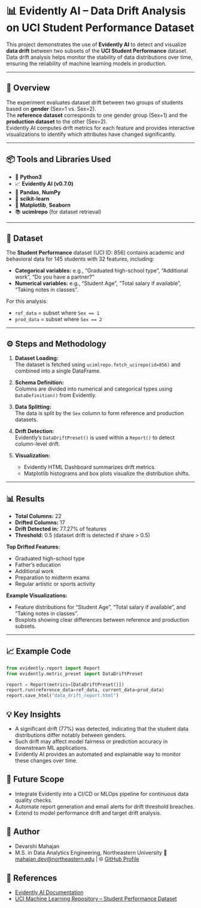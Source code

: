 # 📊 Evidently AI – Data Drift Analysis on UCI Student Performance Dataset

This project demonstrates the use of **Evidently AI** to detect and visualize **data drift** between two subsets of the **UCI Student Performance** dataset.  
Data drift analysis helps monitor the stability of data distributions over time, ensuring the reliability of machine learning models in production.

---

## 🧠 Overview

The experiment evaluates dataset drift between two groups of students based on **gender** (Sex=1 vs. Sex=2).  
The **reference dataset** corresponds to one gender group (Sex=1) and the **production dataset** to the other (Sex=2).  
Evidently AI computes drift metrics for each feature and provides interactive visualizations to identify which attributes have changed significantly.

---

## 📦 Tools and Libraries Used

- 🧮 **Python3**
- 📈 **Evidently AI (v0.7.0)**
- 🐼 **Pandas**, **NumPy**
- 🔢 **scikit-learn**
- 🎨 **Matplotlib**, **Seaborn**
- 📚 **ucimlrepo** (for dataset retrieval)

---

## 📂 Dataset

The **Student Performance** dataset (UCI ID: 856) contains academic and behavioral data for 145 students with 32 features, including:

- **Categorical variables:** e.g., “Graduated high-school type”, “Additional work”, “Do you have a partner?”
- **Numerical variables:** e.g., “Student Age”, “Total salary if available”, “Taking notes in classes”.

For this analysis:
- `ref_data` = subset where `Sex == 1`
- `prod_data` = subset where `Sex == 2`

---

## ⚙️ Steps and Methodology

1. **Dataset Loading:**  
   The dataset is fetched using `ucimlrepo.fetch_ucirepo(id=856)` and combined into a single DataFrame.

2. **Schema Definition:**  
   Columns are divided into numerical and categorical types using `DataDefinition()` from Evidently.

3. **Data Splitting:**  
   The data is split by the `Sex` column to form reference and production datasets.

4. **Drift Detection:**  
   Evidently’s `DataDriftPreset()` is used within a `Report()` to detect column-level drift.

5. **Visualization:**  
   - Evidently HTML Dashboard summarizes drift metrics.
   - Matplotlib histograms and box plots visualize the distribution shifts.

---

## 📊 Results

- **Total Columns:** 22  
- **Drifted Columns:** 17  
- **Drift Detected in:** 77.27% of features  
- **Threshold:** 0.5 (dataset drift is detected if share > 0.5)

**Top Drifted Features:**
- Graduated high-school type  
- Father’s education  
- Additional work  
- Preparation to midterm exams  
- Regular artistic or sports activity

**Example Visualizations:**
- Feature distributions for “Student Age”, “Total salary if available”, and “Taking notes in classes”.
- Boxplots showing clear differences between reference and production subsets.

---

## 📈 Example Code

```python
from evidently.report import Report
from evidently.metric_preset import DataDriftPreset

report = Report(metrics=[DataDriftPreset()])
report.run(reference_data=ref_data, current_data=prod_data)
report.save_html("data_drift_report.html")
```

## 💡 Key Insights

- A significant drift (77%) was detected, indicating that the student data distributions differ notably between genders.
- Such drift may affect model fairness or prediction accuracy in downstream ML applications.
- Evidently AI provides an automated and explainable way to monitor these changes over time.

## 🚀 Future Scope

- Integrate Evidently into a CI/CD or MLOps pipeline for continuous data quality checks.
- Automate report generation and email alerts for drift threshold breaches.
- Extend to model performance drift and target drift analysis.

## 👤 Author

- Devarshi Mahajan
- M.S. in Data Analytics Engineering, Northeastern University
📧 [mahajan.dev@northeastern.edu](mailto:mahajan.dev@northeastern.edu) | 🌐 [GitHub Profile](https://github.com/devarshimahajan)

## 🧾 References

- [Evidently AI Documentation](https://docs.evidently.ai/)
- [UCI Machine Learning Repository – Student Performance Dataset](https://archive.ics.uci.edu/dataset/856/student+performance)